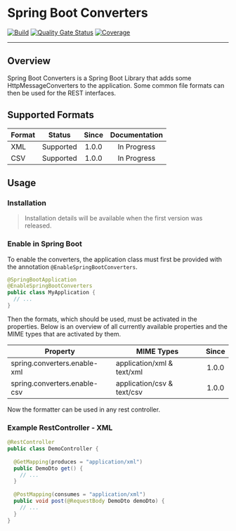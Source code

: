 # Spring Boot Converters

[![Build](https://github.com/SRTigers98/spring-boot-converters/actions/workflows/build.yml/badge.svg)](https://github.com/SRTigers98/spring-boot-converters/actions/workflows/build.yml)
[![Quality Gate Status](https://sonarcloud.io/api/project_badges/measure?project=SRTigers98_spring-boot-converters&metric=alert_status)](https://sonarcloud.io/dashboard?id=SRTigers98_spring-boot-converters)
[![Coverage](https://sonarcloud.io/api/project_badges/measure?project=SRTigers98_spring-boot-converters&metric=coverage)](https://sonarcloud.io/dashboard?id=SRTigers98_spring-boot-converters)

---

## Overview

Spring Boot Converters is a Spring Boot Library that adds some HttpMessageConverters to the application.
Some common file formats can then be used for the REST interfaces.

## Supported Formats

|Format|Status|Since|Documentation|
|---|:---:|:---:|:---:|
|XML|Supported|1.0.0|In Progress|
|CSV|Supported|1.0.0|In Progress|

## Usage

### Installation

> Installation details will be available when the first version was released.

### Enable in Spring Boot

To enable the converters, the application class must first be provided with the annotation `@EnableSpringBootConverters`.

```java
@SpringBootApplication
@EnableSpringBootConverters
public class MyApplication {
  // ...
}
```

Then the formats, which should be used, must be activated in the properties.
Below is an overview of all currently available properties and the MIME types that are activated by them.

|Property|MIME Types|Since|
|---|---|:---:|
|spring.converters.enable-xml|application/xml & text/xml|1.0.0|
|spring.converters.enable-csv|application/csv & text/csv|1.0.0|

Now the formatter can be used in any rest controller.

### Example RestController - XML

```java
@RestController
public class DemoController {
  
  @GetMapping(produces = "application/xml")
  public DemoDto get() {
    // ...
  }
  
  @PostMapping(consumes = "application/xml")
  public void post(@RequestBody DemoDto demoDto) {
    // ...
  }
}
```

